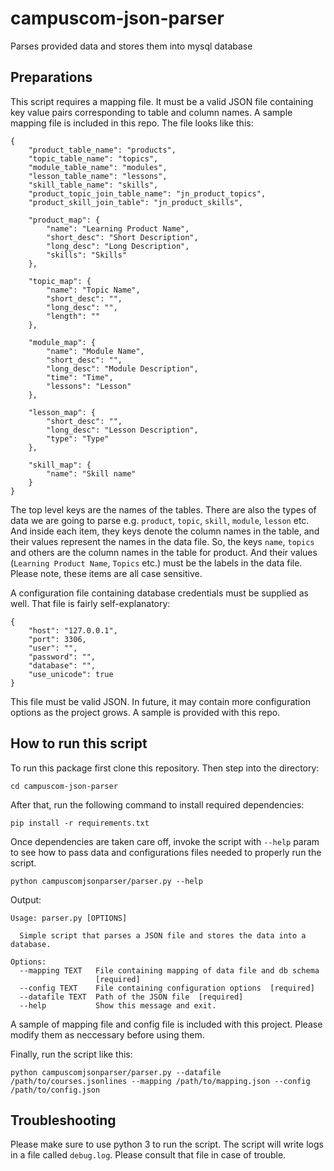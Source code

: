 # campuscom-json-parser

Parses provided data and stores them into mysql database

Preparations
------------

This script requires a mapping file. It must be a valid JSON file containing key value pairs corresponding to table and column names. A sample mapping file is included in this repo. The file looks like this:

```
{
    "product_table_name": "products",
    "topic_table_name": "topics",
    "module_table_name": "modules",
    "lesson_table_name": "lessons",
    "skill_table_name": "skills",
    "product_topic_join_table_name": "jn_product_topics",
    "product_skill_join_table": "jn_product_skills",

    "product_map": {
        "name": "Learning Product Name",
        "short_desc": "Short Description",
        "long_desc": "Long Description",
        "skills": "Skills"
    },

    "topic_map": {
        "name": "Topic Name",
        "short_desc": "",
        "long_desc": "",
        "length": ""
    },

    "module_map": {
        "name": "Module Name",
        "short_desc": "",
        "long_desc": "Module Description",
        "time": "Time",
        "lessons": "Lesson"
    },

    "lesson_map": {
        "short_desc": "",
        "long_desc": "Lesson Description",
        "type": "Type"
    },

    "skill_map": {
        "name": "Skill name"
    }
}

```

The top level keys are the names of the tables. There are also the types of data we are going to parse e.g. `product`, `topic`, `skill`, `module`, `lesson` etc. And inside each item, they keys denote the column names in the table, and their values represent the names in the data file. So, the keys `name`, `topics` and others are the column names in the table for product. And their values (`Learning Product Name`, `Topics` etc.) must be the labels in the data file. Please note, these items are all case sensitive.

A configuration file containing database credentials must be supplied as well. That file is fairly self-explanatory:
```
{
    "host": "127.0.0.1",
    "port": 3306,
    "user": "",
    "password": "",
    "database": "",
    "use_unicode": true
}

```

This file must be valid JSON. In future, it may contain more configuration options as the project grows. A sample is provided with this repo.

How to run this script
----------------------

To run this package first clone this repository. Then step into the directory:

```
cd campuscom-json-parser
```

After that, run the following command to install required dependencies:
```
pip install -r requirements.txt
```

Once dependencies are taken care off, invoke the script with ``--help`` param to see how to pass data and configurations files needed to properly run the script.
```
python campuscomjsonparser/parser.py --help
```

Output:
```
Usage: parser.py [OPTIONS]

  Simple script that parses a JSON file and stores the data into a database.

Options:
  --mapping TEXT   File containing mapping of data file and db schema
                   [required]
  --config TEXT    File containing configuration options  [required]
  --datafile TEXT  Path of the JSON file  [required]
  --help           Show this message and exit.
```

A sample of mapping file and config file is included with this project. Please modify them as neccessary before using them.

Finally, run the script like this:

```
python campuscomjsonparser/parser.py --datafile /path/to/courses.jsonlines --mapping /path/to/mapping.json --config /path/to/config.json
```

Troubleshooting
---------------

Please make sure to use python 3 to run the script.
The script will write logs in a file called `debug.log`. Please consult that file in case of trouble.
